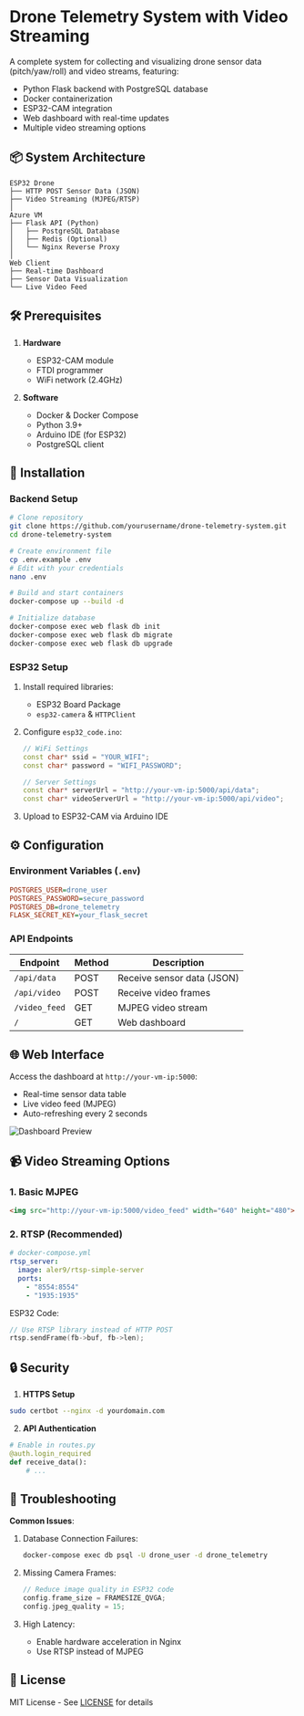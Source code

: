
# Drone Telemetry System with Video Streaming

A complete system for collecting and visualizing drone sensor data (pitch/yaw/roll) and video streams, featuring:
- Python Flask backend with PostgreSQL database
- Docker containerization
- ESP32-CAM integration
- Web dashboard with real-time updates
- Multiple video streaming options

## 📦 System Architecture
```plaintext
ESP32 Drone
├── HTTP POST Sensor Data (JSON)
├── Video Streaming (MJPEG/RTSP)
│
Azure VM
├── Flask API (Python)
│   ├── PostgreSQL Database
│   ├── Redis (Optional)
│   └── Nginx Reverse Proxy
│
Web Client
├── Real-time Dashboard
├── Sensor Data Visualization
└── Live Video Feed
```

## 🛠️ Prerequisites

1. **Hardware**
   - ESP32-CAM module
   - FTDI programmer
   - WiFi network (2.4GHz)

2. **Software**
   - Docker & Docker Compose
   - Python 3.9+
   - Arduino IDE (for ESP32)
   - PostgreSQL client

## 🚀 Installation

### Backend Setup
```bash
# Clone repository
git clone https://github.com/yourusername/drone-telemetry-system.git
cd drone-telemetry-system

# Create environment file
cp .env.example .env
# Edit with your credentials
nano .env

# Build and start containers
docker-compose up --build -d

# Initialize database
docker-compose exec web flask db init
docker-compose exec web flask db migrate
docker-compose exec web flask db upgrade
```

### ESP32 Setup
1. Install required libraries:
   - ESP32 Board Package
   - `esp32-camera` & `HTTPClient`

2. Configure `esp32_code.ino`:
   ```cpp
   // WiFi Settings
   const char* ssid = "YOUR_WIFI";
   const char* password = "WIFI_PASSWORD";
   
   // Server Settings
   const char* serverUrl = "http://your-vm-ip:5000/api/data";
   const char* videoServerUrl = "http://your-vm-ip:5000/api/video";
   ```

3. Upload to ESP32-CAM via Arduino IDE

## ⚙️ Configuration

### Environment Variables (`.env`)
```ini
POSTGRES_USER=drone_user
POSTGRES_PASSWORD=secure_password
POSTGRES_DB=drone_telemetry
FLASK_SECRET_KEY=your_flask_secret
```

### API Endpoints
| Endpoint | Method | Description |
|----------|--------|-------------|
| `/api/data` | POST | Receive sensor data (JSON) |
| `/api/video` | POST | Receive video frames |
| `/video_feed` | GET | MJPEG video stream |
| `/` | GET | Web dashboard |

## 🌐 Web Interface
Access the dashboard at `http://your-vm-ip:5000`:
- Real-time sensor data table
- Live video feed (MJPEG)
- Auto-refreshing every 2 seconds

![Dashboard Preview](https://via.placeholder.com/800x600.png?text=Drone+Dashboard+Preview)

## 📹 Video Streaming Options

### 1. Basic MJPEG
```html
<img src="http://your-vm-ip:5000/video_feed" width="640" height="480">
```

### 2. RTSP (Recommended)
```yaml
# docker-compose.yml
rtsp_server:
  image: aler9/rtsp-simple-server
  ports:
    - "8554:8554"
    - "1935:1935"
```

ESP32 Code:
```cpp
// Use RTSP library instead of HTTP POST
rtsp.sendFrame(fb->buf, fb->len);
```

## 🔒 Security
1. **HTTPS Setup**
```bash
sudo certbot --nginx -d yourdomain.com
```

2. **API Authentication**
```python
# Enable in routes.py
@auth.login_required
def receive_data():
    # ...
```

## 🐛 Troubleshooting

**Common Issues**:
1. Database Connection Failures:
   ```bash
   docker-compose exec db psql -U drone_user -d drone_telemetry
   ```

2. Missing Camera Frames:
   ```cpp
   // Reduce image quality in ESP32 code
   config.frame_size = FRAMESIZE_QVGA;
   config.jpeg_quality = 15;
   ```

3. High Latency:
   - Enable hardware acceleration in Nginx
   - Use RTSP instead of MJPEG

## 📄 License
MIT License - See [LICENSE](LICENSE) for details

